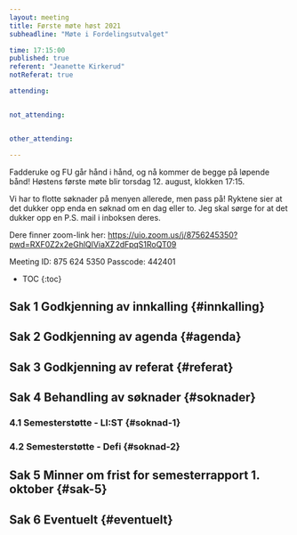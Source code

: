 ```yaml
---
layout: meeting
title: Første møte høst 2021
subheadline: "Møte i Fordelingsutvalget"

time: 17:15:00
published: true
referent: "Jeanette Kirkerud"
notReferat: true

attending:


not_attending:


other_attending:

---
```


Fadderuke og FU går hånd i hånd, og nå kommer de begge på løpende bånd! 
Høstens første møte blir torsdag 12. august, klokken 17:15.

Vi har to flotte søknader på menyen allerede, men pass på! 
Ryktene sier at det dukker opp enda en søknad om en dag eller to. 
Jeg skal sørge for at det dukker opp en P.S. mail i inboksen deres.


Dere finner zoom-link her:
https://uio.zoom.us/j/8756245350?pwd=RXF0Z2x2eGhlQlViaXZ2dFpqS1RoQT09

Meeting ID: 875 624 5350
Passcode: 442401


* TOC
{:toc}

## Sak 1 Godkjenning av innkalling {#innkalling}

## Sak 2 Godkjenning av agenda {#agenda}

## Sak 3 Godkjenning av referat {#referat}

## Sak 4 Behandling av søknader {#soknader}

### 4.1 Semesterstøtte - LI:ST {#soknad-1}

### 4.2 Semesterstøtte - Defi {#soknad-2}

## Sak 5 Minner om frist for semesterrapport 1. oktober {#sak-5}

## Sak 6 Eventuelt {#eventuelt}
